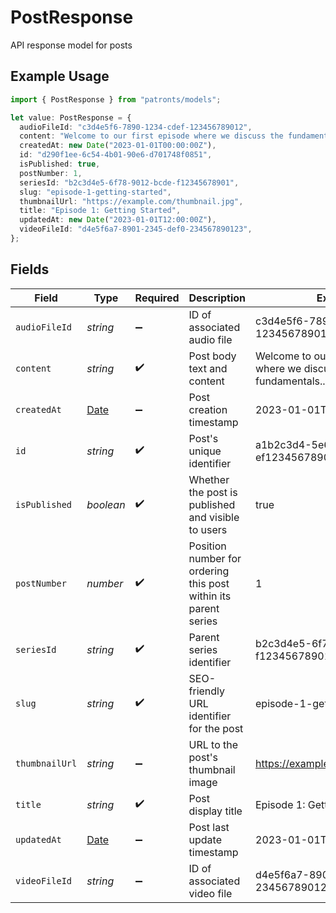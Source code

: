 # PostResponse

API response model for posts

## Example Usage

```typescript
import { PostResponse } from "patronts/models";

let value: PostResponse = {
  audioFileId: "c3d4e5f6-7890-1234-cdef-123456789012",
  content: "Welcome to our first episode where we discuss the fundamentals...",
  createdAt: new Date("2023-01-01T00:00:00Z"),
  id: "d290f1ee-6c54-4b01-90e6-d701748f0851",
  isPublished: true,
  postNumber: 1,
  seriesId: "b2c3d4e5-6f78-9012-bcde-f12345678901",
  slug: "episode-1-getting-started",
  thumbnailUrl: "https://example.com/thumbnail.jpg",
  title: "Episode 1: Getting Started",
  updatedAt: new Date("2023-01-01T12:00:00Z"),
  videoFileId: "d4e5f6a7-8901-2345-def0-234567890123",
};
```

## Fields

| Field                                                                                         | Type                                                                                          | Required                                                                                      | Description                                                                                   | Example                                                                                       |
| --------------------------------------------------------------------------------------------- | --------------------------------------------------------------------------------------------- | --------------------------------------------------------------------------------------------- | --------------------------------------------------------------------------------------------- | --------------------------------------------------------------------------------------------- |
| `audioFileId`                                                                                 | *string*                                                                                      | :heavy_minus_sign:                                                                            | ID of associated audio file                                                                   | c3d4e5f6-7890-1234-cdef-123456789012                                                          |
| `content`                                                                                     | *string*                                                                                      | :heavy_check_mark:                                                                            | Post body text and content                                                                    | Welcome to our first episode where we discuss the fundamentals...                             |
| `createdAt`                                                                                   | [Date](https://developer.mozilla.org/en-US/docs/Web/JavaScript/Reference/Global_Objects/Date) | :heavy_minus_sign:                                                                            | Post creation timestamp                                                                       | 2023-01-01T00:00:00Z                                                                          |
| `id`                                                                                          | *string*                                                                                      | :heavy_check_mark:                                                                            | Post's unique identifier                                                                      | a1b2c3d4-5e6f-7890-abcd-ef1234567890                                                          |
| `isPublished`                                                                                 | *boolean*                                                                                     | :heavy_check_mark:                                                                            | Whether the post is published and visible to users                                            | true                                                                                          |
| `postNumber`                                                                                  | *number*                                                                                      | :heavy_check_mark:                                                                            | Position number for ordering this post within its parent series                               | 1                                                                                             |
| `seriesId`                                                                                    | *string*                                                                                      | :heavy_check_mark:                                                                            | Parent series identifier                                                                      | b2c3d4e5-6f78-9012-bcde-f12345678901                                                          |
| `slug`                                                                                        | *string*                                                                                      | :heavy_check_mark:                                                                            | SEO-friendly URL identifier for the post                                                      | episode-1-getting-started                                                                     |
| `thumbnailUrl`                                                                                | *string*                                                                                      | :heavy_minus_sign:                                                                            | URL to the post's thumbnail image                                                             | https://example.com/thumbnail.jpg                                                             |
| `title`                                                                                       | *string*                                                                                      | :heavy_check_mark:                                                                            | Post display title                                                                            | Episode 1: Getting Started                                                                    |
| `updatedAt`                                                                                   | [Date](https://developer.mozilla.org/en-US/docs/Web/JavaScript/Reference/Global_Objects/Date) | :heavy_minus_sign:                                                                            | Post last update timestamp                                                                    | 2023-01-01T12:00:00Z                                                                          |
| `videoFileId`                                                                                 | *string*                                                                                      | :heavy_minus_sign:                                                                            | ID of associated video file                                                                   | d4e5f6a7-8901-2345-def0-234567890123                                                          |